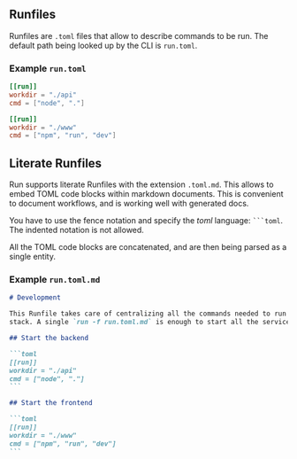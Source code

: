 ## Runfiles

Runfiles are `.toml` files that allow to describe commands to be run. The
default path being looked up by the CLI is `run.toml`.

### Example `run.toml`

```toml
[[run]]
workdir = "./api"
cmd = ["node", "."]

[[run]]
workdir = "./www"
cmd = ["npm", "run", "dev"]
```

## Literate Runfiles

Run supports literate Runfiles with the extension `.toml.md`. This allows to
embed TOML code blocks within markdown documents. This is convenient to document
workflows, and is working well with generated docs.

You have to use the fence notation and specify the _toml_ language: ` ```toml `.
The indented notation is not allowed.

All the TOML code blocks are concatenated, and are then being parsed as a single
entity.

### Example `run.toml.md`

````markdown
# Development

This Runfile takes care of centralizing all the commands needed to run our
stack. A single `run -f run.toml.md` is enough to start all the services.

## Start the backend

```toml
[[run]]
workdir = "./api"
cmd = ["node", "."]
```

## Start the frontend

```toml
[[run]]
workdir = "./www"
cmd = ["npm", "run", "dev"]
```
````
